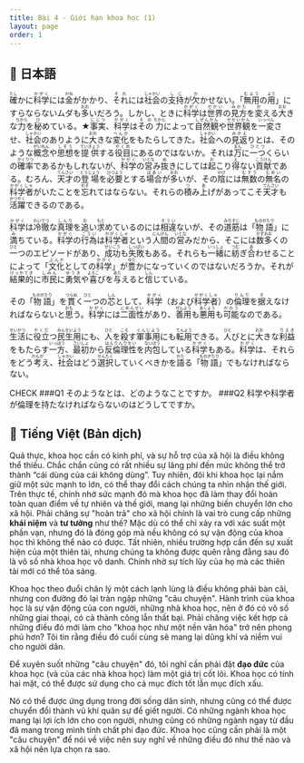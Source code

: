 ```yaml
---
title: Bài 4 - Giới hạn khoa học (1)
layout: page
order: 1
---
```


## 📖 日本語

<ruby>確<rt>たし</rt></ruby>かに<ruby>科学<rt>かがく</rt></ruby>には<ruby>金<rt>かね</rt></ruby>が<ruby>か</rt>かり、<ruby>それ<rt>それ</rt></ruby>には<ruby>社会<rt>しゃかい</rt></ruby>の<ruby>支持<rt>しじ</rt></ruby>が<ruby>欠<rt>か</rt></ruby>かせない。「<ruby>無用<rt>むよう</rt></ruby>の<ruby>用<rt>よう</rt></ruby>」にすらならないムダも<ruby>多<rt>おお</rt></ruby>いだろう。しかし、ときに<ruby>科学<rt>かがく</rt></ruby>は<ruby>世界<rt>せかい</rt></ruby>の<ruby>見方<rt>みかた</rt></ruby>を<ruby>変<rt>か</rt></ruby>える<ruby>大<rt>おお</rt></ruby>きな<ruby>力<rt>ちから</rt></ruby>を<ruby>秘<rt>ひ</rt></ruby>めている。★<ruby>事実<rt>じじつ</rt></ruby>、<ruby>科学<rt>かがく</rt></ruby>は<ruby>その<rt>その</rt></ruby><ruby>力<rt>ちから</rt></ruby>によって<ruby>自然観<rt>しぜんかん</rt></ruby>や<ruby>世界観<rt>せかいかん</rt></ruby>を<ruby>一変<rt>いっぺん</rt></ruby>させ、<ruby>社会<rt>しゃかい</rt></ruby>のありように<ruby>大<rt>おお</rt></ruby>きな<ruby>変化<rt>へんか</rt></ruby>をもたらしてきた。<ruby>社会<rt>しゃかい</rt></ruby>への<ruby>見返<rt>みかえ</rt></ruby>りとは、そのような<ruby>概念<rt>がいねん</rt></ruby>や<ruby>思想<rt>しそう</rt></ruby>を<ruby>提供<rt>ていきょう</rt></ruby>する<ruby>役目<rt>やくめ</rt></ruby>にあるのではないか。それは<ruby>万<rt>まん</rt></ruby>に<ruby>一つ<rt>ひとつ</rt></ruby>くらいの<ruby>確率<rt>かくりつ</rt></ruby>であるかもしれないが、<ruby>科学<rt>かがく</rt></ruby>の<ruby>営<rt>いとな</rt></ruby>み<ruby>抜<rt>ぬ</rt></ruby>きにしては<ruby>起<rt>お</rt></ruby>こり<ruby>得<rt>え</rt></ruby>ない<ruby>貢献<rt>こうけん</rt></ruby>である。むろん、<ruby>天才<rt>てんさい</rt></ruby>の<ruby>登場<rt>とうじょう</rt></ruby>を<ruby>必要<rt>ひつよう</rt></ruby>とする<ruby>場合<rt>ばあい</rt></ruby>が<ruby>多<rt>おお</rt></ruby>いが、その<ruby>陰<rt>かげ</rt></ruby>には<ruby>無数<rt>むすう</rt></ruby>の<ruby>無名<rt>むめい</rt></ruby>の<ruby>科学者<rt>かがくしゃ</rt></ruby>がいたことを<ruby>忘<rt>わす</rt></ruby>れてはならない。それらの<ruby>積<rt>つ</rt></ruby>み<ruby>上<rt>あ</rt></ruby>げがあってこそ<ruby>天才<rt>てんさい</rt></ruby>も<ruby>活躍<rt>かつやく</rt></ruby>できるのである。

<ruby>科学<rt>かがく</rt></ruby>は<ruby>冷徹<rt>れいてつ</rt></ruby>な<ruby>真理<rt>しんり</rt></ruby>を<ruby>追<rt>お</rt></ruby>い<ruby>求<rt>もと</rt></ruby>めているのには<ruby>相違<rt>そうい</rt></ruby>ないが、その<ruby>道筋<rt>みちすじ</rt></ruby>は「<ruby>物語<rt>ものがたり</rt></ruby>」に<ruby>満<rt>み</rt></ruby>ちている。<ruby>科学<rt>かがく</rt></ruby>の<ruby>行為<rt>こうい</rt></ruby>は<ruby>科学者<rt>かがくしゃ</rt></ruby>という<ruby>人間<rt>にんげん</rt></ruby>の<ruby>営<rt>いとな</rt></ruby>みだから、そこには<ruby>数多<rt>かずおお</rt></ruby>くの<ruby>一<rt>ひと</rt></ruby>つのエピソードがあり、<ruby>成功<rt>せいこう</rt></ruby>も<ruby>失敗<rt>しっぱい</rt></ruby>もある。それらも<ruby>一緒<rt>いっしょ</rt></ruby>に<ruby>紡<rt>つむ</rt></ruby>ぎ<ruby>合<rt>あ</rt></ruby>わせることによって「<ruby>文化<rt>ぶんか</rt></ruby>としての<ruby>科学<rt>かがく</rt></ruby>」が<ruby>豊<rt>ゆた</rt></ruby>かになっていくのではないだろうか。それが<ruby>結果的<rt>けっかてき</rt></ruby>に<ruby>市民<rt>しみん</rt></ruby>に<ruby>勇気<rt>ゆうき</rt></ruby>や<ruby>喜<rt>よろこ</rt></ruby>びを<ruby>与<rt>あた</rt></ruby>えると<ruby>信<rt>しん</rt></ruby>じている。

その「<ruby>物語<rt>ものがたり</rt></ruby>」を<ruby>貫<rt>つらぬ</rt></ruby>く<ruby>一<rt>ひと</rt></ruby>つの<ruby>芯<rt>しん</rt></ruby>として、<ruby>科学<rt>かがく</rt></ruby>（および<ruby>科学者<rt>かがくしゃ</rt></ruby>）の<ruby>倫理<rt>りんり</rt></ruby>を<ruby>据<rt>す</rt></ruby>えなければならないと<ruby>思<rt>おも</rt></ruby>う。<ruby>科学<rt>かがく</rt></ruby>には<ruby>二面性<rt>にめんせい</rt></ruby>があり、<ruby>善用<rt>ぜんよう</rt></ruby>も<ruby>悪用<rt>あくよう</rt></ruby>も<ruby>可能<rt>かのう</rt></ruby>なのである。

<ruby>生活<rt>せいかつ</rt></ruby>に<ruby>役立<rt>やくだ</rt></ruby>つ<ruby>民生用<rt>みんせいよう</rt></ruby>にも、<ruby>人<rt>ひと</rt></ruby>を<ruby>殺<rt>ころ</rt></ruby>す<ruby>軍事用<rt>ぐんじよう</rt></ruby>にも<ruby>転用<rt>てんよう</rt></ruby>できる。<ruby>人<rt>ひと</rt></ruby>びとに<ruby>大<rt>おお</rt></ruby>きな<ruby>利益<rt>りえき</rt></ruby>をもたらす<ruby>一方<rt>いっぽう</rt></ruby>、<ruby>最初<rt>さいしょ</rt></ruby>から<ruby>反倫理性<rt>はんりんりせい</rt></ruby>を<ruby>内包<rt>ないほう</rt></ruby>している<ruby>科学<rt>かがく</rt></ruby>もある。<ruby>科学<rt>かがく</rt></ruby>は、それらをどう<ruby>考<rt>かんが</rt></ruby>え、<ruby>社会<rt>しゃかい</rt></ruby>はどう<ruby>選択<rt>せんたく</rt></ruby>していくべきかを<ruby>語<rt>かた</rt></ruby>る「<ruby>物語<rt>ものがたり</rt></ruby>」でもなければならない。

CHECK
###Q1  そのようなとは、どのようなことですか。
###Q2  科学や科学者が倫理を持たなければならないのはどうしてですか。
## 📘 Tiếng Việt (Bản dịch)

Quả thực, khoa học cần có kinh phí, và sự hỗ trợ của xã hội là điều không thể thiếu. Chắc chắn cũng có rất nhiều sự lãng phí đến mức không thể trở thành “cái dùng của cái không dùng”. Tuy nhiên, đôi khi khoa học lại nắm giữ một sức mạnh to lớn, có thể thay đổi cách chúng ta nhìn nhận thế giới. Trên thực tế, chính nhờ sức mạnh đó mà khoa học đã làm thay đổi hoàn toàn quan điểm về tự nhiên và thế giới, mang lại những biến chuyển lớn cho xã hội. Phải chăng sự "hoàn trả" cho xã hội chính là vai trò cung cấp những **khái niệm** và **tư tưởng** như thế? Mặc dù có thể chỉ xảy ra với xác suất một phần vạn, nhưng đó là đóng góp mà nếu không có sự vận động của khoa học thì không thể nào có được. Tất nhiên, nhiều trường hợp cần đến sự xuất hiện của một thiên tài, nhưng chúng ta không được quên rằng đằng sau đó là vô số nhà khoa học vô danh. Chính nhờ sự tích lũy của họ mà các thiên tài mới có thể tỏa sáng.

Khoa học theo đuổi chân lý một cách lạnh lùng là điều không phải bàn cãi, nhưng con đường đó lại tràn ngập những "câu chuyện". Hành trình của khoa học là sự vận động của con người, những nhà khoa học, nên ở đó có vô số những giai thoại, có cả thành công lẫn thất bại. Phải chăng việc kết hợp cả những điều đó mới làm cho "khoa học như một nền văn hóa" trở nên phong phú hơn? Tôi tin rằng điều đó cuối cùng sẽ mang lại dũng khí và niềm vui cho người dân.

Để xuyên suốt những "câu chuyện" đó, tôi nghĩ cần phải đặt **đạo đức** của khoa học (và của các nhà khoa học) làm một giá trị cốt lõi. Khoa học có tính hai mặt, có thể được sử dụng cho cả mục đích tốt lẫn mục đích xấu.

Nó có thể được ứng dụng trong đời sống dân sinh, nhưng cũng có thể được chuyển đổi thành vũ khí quân sự để giết người. Có những ngành khoa học mang lại lợi ích lớn cho con người, nhưng cũng có những ngành ngay từ đầu đã mang trong mình tính chất phi đạo đức. Khoa học cũng cần phải là một "câu chuyện" để nói về việc nên suy nghĩ về những điều đó như thế nào và xã hội nên lựa chọn ra sao.
